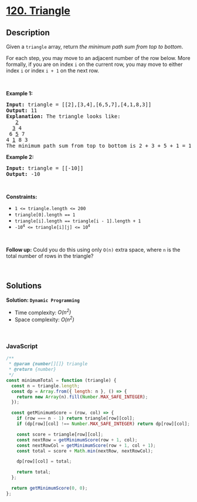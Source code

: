 # [120. Triangle](https://leetcode.com/problems/triangle)

## Description

<div class="elfjS" data-track-load="description_content"><p>Given a <code>triangle</code> array, return <em>the minimum path sum from top to bottom</em>.</p>

<p>For each step, you may move to an adjacent number of the row below. More formally, if you are on index <code>i</code> on the current row, you may move to either index <code>i</code> or index <code>i + 1</code> on the next row.</p>

<p>&nbsp;</p>
<p><strong class="example">Example 1:</strong></p>

<pre><strong>Input:</strong> triangle = [[2],[3,4],[6,5,7],[4,1,8,3]]
<strong>Output:</strong> 11
<strong>Explanation:</strong> The triangle looks like:
   <u>2</u>
  <u>3</u> 4
 6 <u>5</u> 7
4 <u>1</u> 8 3
The minimum path sum from top to bottom is 2 + 3 + 5 + 1 = 11 (underlined above).
</pre>

<p><strong class="example">Example 2:</strong></p>

<pre><strong>Input:</strong> triangle = [[-10]]
<strong>Output:</strong> -10
</pre>

<p>&nbsp;</p>
<p><strong>Constraints:</strong></p>

<ul>
	<li><code>1 &lt;= triangle.length &lt;= 200</code></li>
	<li><code>triangle[0].length == 1</code></li>
	<li><code>triangle[i].length == triangle[i - 1].length + 1</code></li>
	<li><code>-10<sup>4</sup> &lt;= triangle[i][j] &lt;= 10<sup>4</sup></code></li>
</ul>

<p>&nbsp;</p>
<strong>Follow up:</strong> Could you&nbsp;do this using only <code>O(n)</code> extra space, where <code>n</code> is the total number of rows in the triangle?</div>

<p>&nbsp;</p>

## Solutions

**Solution: `Dynamic Programming`**

- Time complexity: <em>O(n<sup>2</sup>)</em>
- Space complexity: <em>O(n<sup>2</sup>)</em>

<p>&nbsp;</p>

### **JavaScript**

```js
/**
 * @param {number[][]} triangle
 * @return {number}
 */
const minimumTotal = function (triangle) {
  const n = triangle.length;
  const dp = Array.from({ length: n }, () => {
    return new Array(n).fill(Number.MAX_SAFE_INTEGER);
  });

  const getMinimumScore = (row, col) => {
    if (row === n - 1) return triangle[row][col];
    if (dp[row][col] !== Number.MAX_SAFE_INTEGER) return dp[row][col];

    const score = triangle[row][col];
    const nextRow = getMinimumScore(row + 1, col);
    const nextRowCol = getMinimumScore(row + 1, col + 1);
    const total = score + Math.min(nextRow, nextRowCol);

    dp[row][col] = total;

    return total;
  };

  return getMinimumScore(0, 0);
};
```
